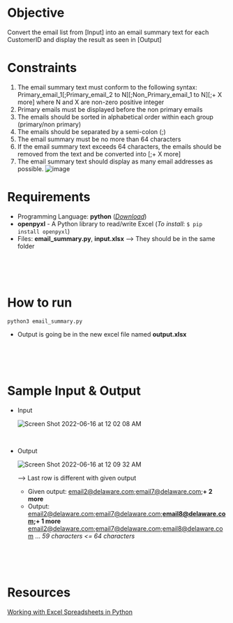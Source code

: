 # Objective
Convert the email list from [Input] into an email summary text for each CustomerID and display the result as seen in [Output]

# Constraints

1. The email summary text must conform to the following syntax:
Primary_email_1[;Primary_email_2 to N][;Non_Primary_email_1 to N][;+ X more]
where N and X are non-zero positive integer
2. Primary emails must be displayed before the non primary emails
3. The emails should be sorted in alphabetical order within each group (primary/non primary)
4. The emails should be separated by a semi-colon (;)
5. The email summary must be no more than 64 characters
6. If the email summary text exceeds 64 characters, the emails should be removed from the text and be converted into [;+ X more]
7. The email summary text should display as many email addresses as possible.
![image](https://github.com/user-attachments/assets/6cf51cf6-5b5b-44a2-9fa1-1855195b85bd)


# Requirements

- Programming Language: **python** ([_Download_](https://www.python.org/downloads/))
- **openpyxl** - A Python library to read/write Excel (_To install_: ```$ pip install openpyxl```)
- Files: **email_summary.py**, **input.xlsx** --> They should be in the same folder

<br>
<br>
<br>


# How to run
```
python3 email_summary.py
```

- Output is going be in the new excel file named **output.xlsx**  

<br>
<br>
<br>

# Sample Input & Output

- Input  

  ![Screen Shot 2022-06-16 at 12 02 08 AM](https://user-images.githubusercontent.com/30683150/173988579-d4a79054-6988-4d45-9056-9c7de3735738.png)

<br>

- Output  

  ![Screen Shot 2022-06-16 at 12 09 32 AM](https://user-images.githubusercontent.com/30683150/173989361-c2a27a90-5955-468b-8906-098dba2157d0.png)

  --> Last row is different with given output 
  - Given output: email2@delaware.com;email7@delaware.com;**+ 2 more**
  - Output: email2@delaware.com;email7@delaware.com;**email8@delaware.com;+ 1 more**
    email2@delaware.com;email7@delaware.com;email8@delaware.com ... _59 characters <= 64 characters_  

<br>
<br>
<br>

# Resources
[Working with Excel Spreadsheets in Python](https://www.geeksforgeeks.org/working-with-excel-spreadsheets-in-python/)  

